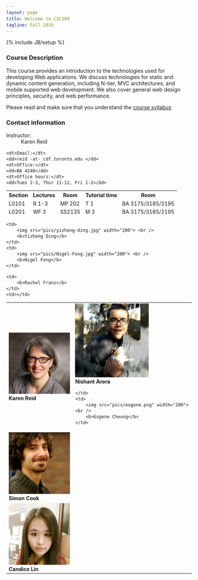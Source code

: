 ```yaml
---
layout: page
title: Welcome to CSC309
tagline: Fall 2016
---
```

{% include JB/setup %}

### Course Description

This course provides an introduction to the technologies used for developing Web applications. We discuss technologies for static and dynamic content generation, including N-tier, MVC architectures, and mobile supported web development. We also cover general web design principles, security, and web performance.

Please read and make sure that you understand the <a href="{{ BASE_PATH }}info.html">course syllabus</a> 

### Contact information

<div class="contact">
<dl class="dl-horizontal">
	<dt>Instructor:</dt>
	<dd>Karen Reid</dd>

	<dt>Email:</dt>
	<dd>reid -at- cdf.toronto.edu </dd>
	<dt>Office:</dt>
	<dd>BA 4240</dd>
	<dt>Office hours:</dt>
	<dd>Tues 2-3, Thur 11-12, Fri 1-2</dd>
</dl>

</div>

<div class="meetings">
<table class="table">
<thead>
	<tr>
		<th>Section</th><th>Lectures</th><th>Room</th><th>Tutorial time</th><th>Room</th>
	</tr>
	<tr>
		<td>L0101</td><td>R 1-3</td><td>MP 202</td><td>T 1</td><td>BA 3175/3185/3195</td>
	</tr>
	<tr>
	</tr>
	<tr>
		<td>L0201</td><td>WF 3</td><td>SS2135</td><td>M 3</td><td>BA 3175/3185/3195 </td>
	</tr>
</thead>
</table>
</div>

<div>
<table class="table">
<tr>
    <td>
        <img src="pics/karen-reid.jpg" width="200"> <br />
        <b>Karen Reid</b>
    </td>
    <td>
        <img src="pics/nishant-arora.jpg" width="200"> <br />
        <b>Nishant Arora</b> 
         
    </td>
    <td>
        <img src="pics/eugene.png" width="200"> <br />
        <b>Eugene Cheung</b> 
    </td>
</tr>
<tr>
    <td>
        <img src="pics/simon-cook.jpg" width="200"> <br />
        <b>Simon Cook</b>
    </td>

    <td>
        <img src="pics/yizheng-ding.jpg" width="200"> <br />
        <b>Yizheng Ding</b>
    </td>
    <td>
        <img src="pics/Nigel-Fong.jpg" width="200"> <br />
        <b>Nigel Fong</b>
    </td>
</tr>
<tr>
    <td>
        <img src="pics/candice-lin.jpg" width="200"> <br />
        <b>Candice Lin</b>
    </td>

    <td>
        <b>Rachel Franz</b>
    </td>
    <td></td>
</tr>
</table>

</div>

    
